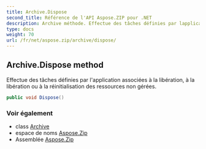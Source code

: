 ```yaml
---
title: Archive.Dispose
second_title: Référence de l'API Aspose.ZIP pour .NET
description: Archive méthode. Effectue des tâches définies par lapplication associées à la libération à la libération ou à la réinitialisation des ressources non gérées.
type: docs
weight: 70
url: /fr/net/aspose.zip/archive/dispose/
---
```

## Archive.Dispose method

Effectue des tâches définies par l'application associées à la libération, à la libération ou à la réinitialisation des ressources non gérées.

```csharp
public void Dispose()
```

### Voir également

* class [Archive](../)
* espace de noms [Aspose.Zip](../../archive/)
* Assemblée [Aspose.Zip](../../../)


